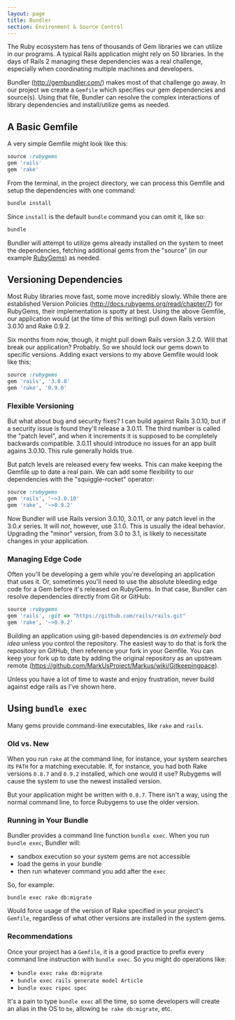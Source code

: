 ```yaml
---
layout: page
title: Bundler
section: Environment & Source Control
---
```


The Ruby ecosystem has tens of thousands of Gem libraries we can utilize in our programs. A typical Rails application might rely on 50 libraries. In the days of Rails 2 managing these dependencies was a real challenge, especially when coordinating multiple machines and developers.

Bundler (<http://gembundler.com/>) makes most of that challenge go away. In our project we create a `Gemfile` which specifies our gem dependencies and source(s). Using that file, Bundler can resolve the complex interactions of library dependencies and install/utilize gems as needed.

## A Basic Gemfile

A very simple Gemfile might look like this:

```ruby
source :rubygems
gem 'rails'
gem 'rake'
```

From the terminal, in the project directory, we can process this Gemfile and setup the dependencies with one command:

```bash
bundle install
```

Since `install` is the default `bundle` command you can omit it, like so:

```bash
bundle
```

Bundler will attempt to utilize gems already installed on the system to meet the dependencies, fetching additional gems from the "source" (in our example [RubyGems](http://rubygems.org/)) as needed.

## Versioning Dependencies

Most Ruby libraries move fast, some move incredibly slowly. While there are established Version Policies (<http://docs.rubygems.org/read/chapter/7>) for RubyGems, their implementation is spotty at best. Using the above Gemfile, our application would (at the time of this writing) pull down Rails version 3.0.10 and Rake 0.9.2. 

Six months from now, though, it might pull down Rails version 3.2.0. Will that break our application? Probably. So we should lock our gems down to specific versions. Adding exact versions to my above Gemfile would look like this:

```ruby
source :rubygems
gem 'rails', '3.0.8'
gem 'rake', '0.9.0'
```

### Flexible Versioning

But what about bug and security fixes? I can build against Rails 3.0.10, but if a security issue is found they'll release a 3.0.11. The third number is called the "patch level", and when it increments it is supposed to be completely backwards compatible. 3.0.11 should introduce no issues for an app built agains 3.0.10. This rule generally holds true.

But patch levels are released every few weeks. This can make keeping the Gemfile up to date a real pain. We can add some flexibility to our dependencies with the "squiggle-rocket" operator:

```ruby
source :rubygems
gem 'rails', '~>3.0.10'
gem 'rake', '~>0.9.2'
```

Now Bundler will use Rails version 3.0.10, 3.0.11, or any patch level in the 3.0._x_ series. It will *not*, however, use 3.1.0. This is usually the ideal behavior. Upgrading the "minor" version, from 3.0 to 3.1, is likely to necessitate changes in your application.

### Managing Edge Code

Often you'll be developing a gem while you're developing an application that uses it. Or, sometimes you'll need to use the absolute bleeding edge code for a Gem before it's released on RubyGems. In that case, Bundler can resolve dependencies directly from Git or GitHub:

```ruby
source :rubygems
gem 'rails', :git => "https://github.com/rails/rails.git"
gem 'rake', '~>0.9.2'
```

Building an application using git-based dependencies is *an extremely bad idea* unless you control the repository. The easiest way to do that is fork the repository on GitHub, then reference your fork in your Gemfile.  You can keep your fork up to date by adding the original repository as an upstream remote (<https://github.com/MarkUsProject/Markus/wiki/Gitkeepingpace>).

Unless you have a lot of time to waste and enjoy frustration, never build against edge rails as I've shown here.

## Using `bundle exec`

Many gems provide command-line executables, like `rake` and `rails`. 

### Old vs. New

When you run `rake` at the command line, for instance, your system searches its `PATH` for a matching executable. If, for instance, you had both Rake versions `0.8.7` and `0.9.2` installed, which one would it use? Rubygems will cause the system to use the newest installed version.

But your application might be written with `0.8.7`. There isn't a way, using the normal command line, to force Rubygems to use the older version.

### Running in Your Bundle

Bundler provides a command line function `bundle exec`. When you run `bundle exec`, Bundler will:

* sandbox execution so your system gems are not accessible
* load the gems in your bundle
* then run whatever command you add after the `exec`

So, for example:

```
bundle exec rake db:migrate
```

Would force usage of the version of Rake specified in your project's `Gemfile`, regardless of what other versions are installed in the system gems.

### Recommendations

Once your project has a `Gemfile`, it is a good practice to prefix every command line instruction with `bundle exec`. So you might do operations like:

* `bundle exec rake db:migrate`
* `bundle exec rails generate model Article`
* `bundle exec rspec spec`

It's a pain to type `bundle exec` all the time, so some developers will create an alias in the OS to `be`, allowing `be rake db:migrate`, etc.
